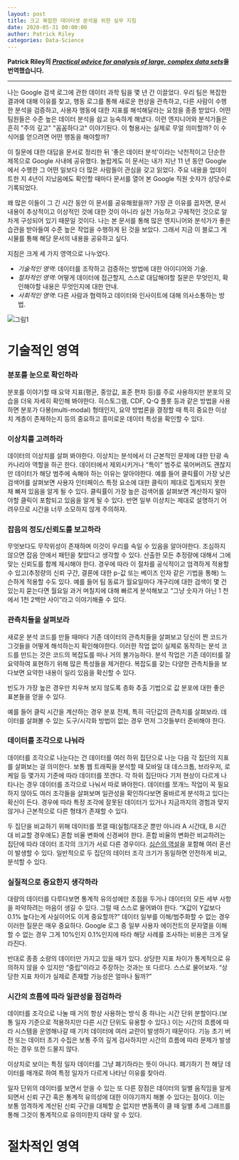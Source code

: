 ```yaml
---
layout: post
title: 크고 복잡한 데이터셋 분석을 위한 실무 지침
date: 2020-05-31 00:00:00
author: Patrick Riley
categories: Data-Science
---  
```

  
  
**Patrick Riley의 [*Practical advice for analysis of large, complex data sets*](http://www.unofficialgoogledatascience.com/2016/10/practical-advice-for-analysis-of-large.html)을 번역했습니다.**
  
  
- - -

  나는 Google 검색 로그에 관한 데이터 과학 팀을 몇 년 간 이끌었다. 우리 팀은 복잡한 결과에 대해 이유를 찾고, 행동 로그를 통해 새로운 현상을 관측하고, 다른 사람이 수행한 분석을 검증하고, 사용자 행동에 대한 지표를 해석해달라는 요청을 종종 받았다. 어떤 팀원들은 수준 높은 데이터 분석을 쉽고 능숙하게 해냈다. 이런 엔지니어와 분석가들은 흔히 "주의 깊고" "꼼꼼하다고" 이야기된다. 이 형용사는 실제로 무얼 의미할까? 이 수식어를 얻으려면 어떤 행동을 해야할까?
  
  이 질문에 대한 대답을 문서로 정리한 뒤 '좋은 데이터 분석'이라는 낙천적이고 단순한 제목으로 Google 사내에 공유했다. 놀랍게도 이 문서는 내가 지난 11 년 동안 Google에서 수행한 그 어떤 일보다 더 많은 사람들이 관심을 갖고 읽었다. 주요 내용을 업데이트한 지 4년이 지났음에도 확인할 때마다 문서를 열어 본 Google 직원 숫자가 상당수로 기록되었다.

  왜 많은 이들이 그 긴 시간 동안 이 문서를 공유해왔을까? 가장 큰 이유를 꼽자면, 문서 내용이 추상적이고 이상적인 것에 대한 것이 아니라 실천 가능하고 구체적인 것으로 알차게 구성되어 있기 때문일 것이다. 나는 본 문서를 통해 많은 엔지니어와 분석가가 좋은 습관을 받아들여 수준 높은 작업을 수행하게 된 것을 보았다. 그래서 지금 이 블로그 게시물를 통해 해당 문서의 내용을 공유하고 싶다.
  
  지침은 크게 세 가지 영역으로 나누었다.
  * *기술적인 영역*: 데이터를 조작하고 검증하는 방법에 대한 아이디어와 기술.
  * *절차적인 영역*: 어떻게 데이터에 접근할지, 스스로 대답해야할 질문은 무엇인지, 확인해야할 내용은 무엇인지에 대한 안내.
  * *사회적인 영역*: 다른 사람과 협력하고 데이터와 인사이트에 대해 의사소통하는 방법.
    
![그림1](https://aldente0630.github.io/assets/practical_advice_for_analysis_of_large_complex_data_sets1.png)
  
# 기술적인 영역
  
### 분포를 눈으로 확인하라
  
  분포를 이야기할 때 요약 지표(평균, 중앙값, 표준 편차 등)를 주로 사용하지만 분포의 모습을 더욱 자세히 확인해 봐야한다. 히스토그램, CDF, Q-Q 플롯 등과 같은 방법을 사용하면 분포가 다봉(multi-modal) 형태인지, 요약 방법론을 결정할 때 특히 중요한 이상치 계층이 존재하는지 등의 중요하고 흥미로운 데이터 특성을 확인할 수 있다.
  
### 이상치를 고려하라

  데이터의 이상치를 살펴 봐야한다. 이상치는 분석에서 더 근본적인 문제에 대한 탄광 속 카나리아 역할을 하곤 한다. 데이터에서 제외시키거나 “특이” 범주로 묶어버려도 괜찮지만 데이터가 해당 범주에 속해야 하는 이유는 알아야한다. 예를 들어 클릭률이 가장 낮은 검색어를 살펴보면 사용자 인터페이스 특정 요소에 대한 클릭이 제대로 집계되지 못한  채 빠져 있음을 알게 될 수 있다. 클릭률이 가장 높은 검색어를 살펴보면 계산하지 말아야할 클릭이 포함되고 있음을 알게 될 수 있다. 반면 일부 이상치는 제대로 설명하기 어려우므로 시간을 너무 소모하지 않게 주의하자.
  
### 잡음의 정도/신뢰도를 보고하라

  무엇보다도 무작위성이 존재하며 이것이 우리를 속일 수 있음을 알아야한다. 조심하지 않으면 잡음 안에서 패턴을 찾았다고 생각할 수 있다. 산출한 모든 추정량에 대해서 그에 맞는 신뢰도를 함께 제시해야 한다. 경우에 따라 이 절차를 공식적이고 엄격하게 적용할 수 있고(추정량의 신뢰 구간, 결론에 대한 p-값 또는 베이즈 인자 같은 기법을 통해) 느슨하게 적용할 수도 있다. 예를 들어 팀 동료가 월요일마다 개구리에 대한 검색이 몇 건 있는지 묻는다면 월요일 과거 며칠치에 대해 빠르게 분석해보고 “그냥 숫자가 아닌 1 천에서 1천 2백만 사이”라고 이야기해줄 수 있다.
  
### 관측치들을 살펴보라

  새로운 분석 코드를 만들 때마다 기존 데이터의 관측치들을 살펴보고 당신이 짠 코드가 그것들을 어떻게 해석하는지 확인해야한다. 이러한 작업 없이 실제로 동작하는 분석 코드를 만드는 것은 코드의 복잡도를 떠나 거의 불가능하다. 분석 작업은 기존 데이터를 잘 요약하여 표현하기 위해 많은 특성들을 제거한다. 복잡도를 갖는 다양한 관측치들을 보다보면 요약한 내용이 일리 있음을 확신할 수 있다.

  빈도가 가장 높은 경우만 치우쳐 보지 않도록 층화 추출 기법으로 값 분포에 대한 좋은 표본들을 얻을 수 있다.

  예를 들어 클릭 시간을 계산하는 경우 분포 전체, 특히 극단값의 관측치를 살펴보라. 데이터를 살펴볼 수 있는 도구/시각화 방법이 없는 경우 먼저 그것들부터 준비해야 한다.
  
### 데이터를 조각으로 나눠라

  데이터를 조각으로 나눈다는 건 데이터를 여러 하위 집단으로 나눈 다음 각 집단의 지표를 살펴보는 걸 의미한다. 보통 웹 트래픽을 분석할 때 모바일 대 데스크톱, 브라우저, 로케일 등 몇가지 기준에 따라 데이터를 쪼갠다. 각 하위 집단마다 기저 현상이 다르게 나타나는 경우 데이터를 조각으로 나눠서 따로 봐야한다. 데이터를 쪼개느 작업이 꼭 필요하지 않아도 여러 조각들을 살펴보며 일관성을 확인하다보면 올바르게 분석하고 있다는 확신이 든다. 경우에 따라 특정 조각에 잘못된 데이터가 있거나 지금까지의 경험과 맞지 않거나 근본적으로 다른 형태가 존재할 수 있다.

  두 집단을 비교하기 위해 데이터를 쪼갤 때(실험/대조군 뿐만 아니라 A 시간대, B 시간대 비교할 경우에도) 혼합 비율 변화에 신경써야 한다. 혼합 비율의 변화란 비교하려는 집단에 따라 데이터 조각의 크기가 서로 다른 경우이다. [심슨의 역설](https://en.wikipedia.org/wiki/Simpson%27s_paradox)을 포함해 여러 혼선이 발생할 수 있다. 일반적으로 두 집단의 데이터 조각 크기가 동일하면 안전하게 비교, 분석할 수 있다.
  
### 실질적으로 중요한지 생각하라

  대량의 데이터를 다루다보면 통계적 유의성에만 초점을 두거나 데이터의 모든 세부 사항을 파악하려는 마음이 생길 수 있다. 그럴 때 스스로 물어봐야 한다. “X값이 Y값보다 0.1% 높다는게 사실이어도 이게 중요할까?” 데이터 일부를 이해/범주화할 수 없는 경우 이러한 질문은 매우 중요하다. Google 로그 중 일부 사용자 에이전트의 문자열을 이해할 수 없는 경우 그게 10%인지 0.1%인지에 따라 해당 사례를 조사하는 비용은 크게 달라진다.

  반대로 종종 소량의 데이터만 가지고 있을 때가 있다. 상당한 지표 차이가 통계적으로 유의하지 않을 수 있지만 “중립”이라고 주장하는 것과는 또 다르다. 스스로 물어보자. “상당한 지표 차이가 실제로 존재할 가능성은 얼마나 될까?”
  
### 시간의 흐름에 따라 일관성을 점검하라

  데이터를 조각으로 나눌 때 거의 항상 사용하는 방식 중 하나는 시간 단위 분할이다.(보통 일자 기준으로 적용하지만 다른 시간 단위도 유용할 수 있다.) 이는 시간의 흐름에 따라 시스템을 운영해나갈 때 기저 데이터에 여러 교란이 발생하기 때문이다. 기능 초기 버전 또는 데이터 초기 수집은 보통 주의 깊게 검사하지만 시간의 흐름에 따라 문제가 발생하는 경우 또한 드물지 않다.

  이상치로 보이는 특정 일자 데이터를 그냥 폐기하라는 뜻이 아니다. 폐기하기 전 해당 데이터를 매개로 하여 특정 일자가 다르게 나타난 이유를 찾아라.

  일자 단위의 데이터를 보면서 얻을 수 있는 또 다른 장점은 데이터의 일별 움직임을 알게되면서 신뢰 구간 혹은 통계적 유의성에 대한 이야기까지 해볼 수 있다는 점이다. 이는 보통 엄격하게 계산된 신뢰 구간을 대체할 순 없지만 변동폭이 클 때 일별 추세 그래프를 통해 그것이 통계적으로 유의미한지 대략 알 수 있다.
  
  # 절차적인 영역
